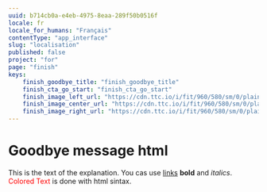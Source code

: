 ```yaml
---
uuid: b714cb0a-e4eb-4975-8eaa-289f50b0516f
locale: fr
locale_for_humans: "Français"
contentType: "app_interface"
slug: "localisation"
published: false
project: "for"
page: "finish"
keys:
    finish_goodbye_title: "finish_goodbye_title"
    finish_cta_go_start: "finish_cta_go_start"
    finish_image_left_url: "https://cdn.ttc.io/i/fit/960/580/sm/0/plain/fake-or-real-news-edition/1.jpg"
    finish_image_center_url: "https://cdn.ttc.io/i/fit/960/580/sm/0/plain/fake-or-real-news-edition/2.jpg"
    finish_image_right_url: "https://cdn.ttc.io/i/fit/960/580/sm/0/plain/fake-or-real-news-edition/3.jpg"
---
```

# Goodbye message html
This is the text of the explanation. You cas use [links](http://www.google.com) **bold** and *italics*. <span style="color: red;">Colored Text</span> is done with html sintax.
